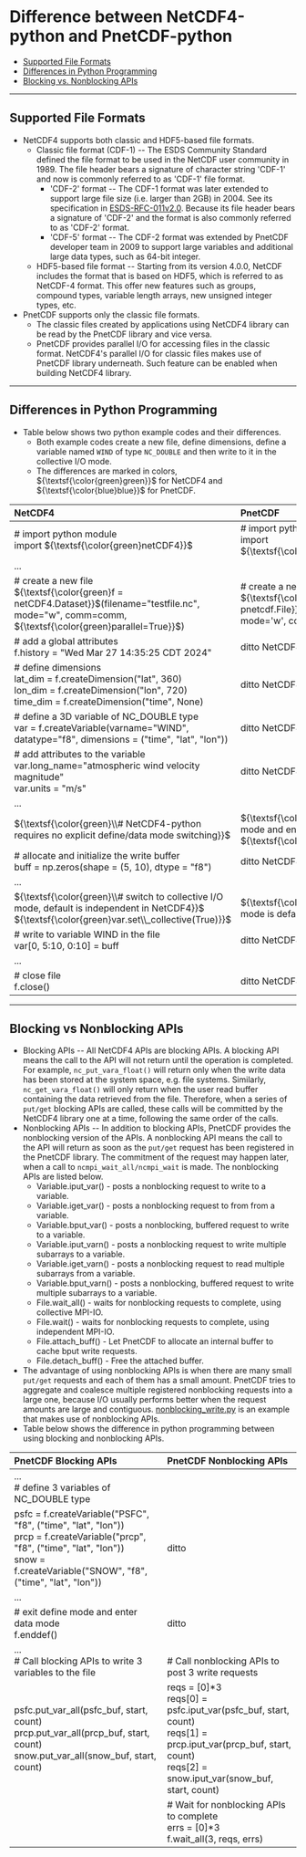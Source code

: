 # Difference between NetCDF4-python and PnetCDF-python

* [Supported File Formats](#supported-file-formats)
* [Differences in Python Programming](#differences-in-python-programming)
* [Blocking vs. Nonblocking APIs](#blocking-vs-nonblocking-apis)

---

## Supported File Formats
* NetCDF4 supports both classic and HDF5-based file formats.
  + Classic file format (CDF-1) -- The ESDS Community Standard defined the file format
    to be used in the NetCDF user community in 1989. The file header bears a
    signature of character string 'CDF-1' and now is commonly referred to as
    'CDF-1' file format.
    * 'CDF-2' format -- The CDF-1 format was later extended to support large
      file size (i.e.  larger than 2GB) in 2004. See its specification in
      [ESDS-RFC-011v2.0](https://cdn.earthdata.nasa.gov/conduit/upload/496/ESDS-RFC-011v2.00.pdf).
      Because its file header bears a signature of 'CDF-2' and the format is
      also commonly referred to as 'CDF-2' format.
    * 'CDF-5' format -- The CDF-2 format was extended by PnetCDF developer team
      in 2009 to support large variables and additional large data types, such
      as 64-bit integer.
  + HDF5-based file format -- Starting from its version 4.0.0, NetCDF includes
    the format that is based on HDF5, which is referred to as NetCDF-4 format.
    This offer new features such as groups, compound types, variable length
    arrays, new unsigned integer types, etc.
* PnetCDF supports only the classic file formats.
  + The classic files created by applications using NetCDF4 library can be read
    by the PnetCDF library and vice versa.
  + PnetCDF provides parallel I/O for accessing files in the classic format.
    NetCDF4's parallel I/O for classic files makes use of PnetCDF library
    underneath. Such feature can be enabled when building NetCDF4 library.

---

## Differences in Python Programming
* Table below shows two python example codes and their differences.
  + Both example codes create a new file, define dimensions, define a variable
    named `WIND` of type `NC_DOUBLE` and then write to it in the collective I/O
    mode.
  + The differences are marked in colors, ${\textsf{\color{green}green}}$ for
    NetCDF4 and ${\textsf{\color{blue}blue}}$ for PnetCDF.

| NetCDF4 | PnetCDF |
|:-------|:--------|
| # import python module<br>import ${\textsf{\color{green}netCDF4}}$ | # import python module<br>import ${\textsf{\color{blue}pnetcdf}}$ |
| ... ||
| # create a new file<br>${\textsf{\color{green}f = netCDF4.Dataset}}$(filename="testfile.nc", mode="w", comm=comm, ${\textsf{\color{green}parallel=True}}$) | # create a new file<br>${\textsf{\color{blue}f = pnetcdf.File}}$(filename="testfile.nc", mode='w', comm=comm) |
| # add a global attributes<br>f.history = "Wed Mar 27 14:35:25 CDT 2024" | ditto NetCDF4 |
| # define dimensions<br>lat_dim = f.createDimension("lat", 360)<br>lon_dim = f.createDimension("lon", 720)<br>time_dim = f.createDimension("time", None) | ditto NetCDF4 |
| # define a 3D variable of NC_DOUBLE type<br>var = f.createVariable(varname="WIND", datatype="f8", dimensions = ("time", "lat", "lon")) | ditto NetCDF4 |
| # add attributes to the variable<br>var.long_name="atmospheric wind velocity magnitude"<br>var.units = "m/s" | ditto NetCDF4 |
| ... ||
| ${\textsf{\color{green}\\# NetCDF4-python requires no explicit define/data mode switching}}$ | ${\textsf{\color{blue}\\# exit define mode and enter data mode}}$<br>${\textsf{\color{blue}f.enddef()}}$ | |
| # allocate and initialize the write buffer<br>buff = np.zeros(shape = (5, 10), dtype = "f8") | ditto NetCDF4 |
| ... ||
| ${\textsf{\color{green}\\# switch to collective I/O mode, default is independent in NetCDF4}}$<br>${\textsf{\color{green}var.set\\_collective(True)}}$ | ${\textsf{\color{blue}\\# collective I/O mode is default in PnetCDF}}$ |
| # write to variable WIND in the file<br>var[0, 5:10, 0:10] = buff | ditto NetCDF4 |
| ... ||
| # close file<br>f.close() | ditto NetCDF4 |

---

## Blocking vs Nonblocking APIs
* Blocking APIs -- All NetCDF4 APIs are blocking APIs. A blocking API means the
  call to the API will not return until the operation is completed. For
  example, `nc_put_vara_float()` will return only when the write data has been
  stored at the system space, e.g. file systems. Similarly,
  `nc_get_vara_float()` will only return when the user read buffer containing
  the data retrieved from the file. Therefore, when a series of `put/get`
  blocking APIs are called, these calls will be committed by the NetCDF4
  library one at a time, following the same order of the calls.
* Nonblocking APIs -- In addition to blocking APIs, PnetCDF provides the
  nonblocking version of the APIs. A nonblocking API means the call to the API
  will return as soon as the `put/get` request has been registered in the
  PnetCDF library. The commitment of the request may happen later, when a call
  to `ncmpi_wait_all/ncmpi_wait` is made. The nonblocking APIs are listed below.
  + Variable.iput_var() - posts a nonblocking request to write to a variable.
  + Variable.iget_var() - posts a nonblocking request to from from a variable.
  + Variable.bput_var() - posts a nonblocking, buffered request to write to a variable.
  + Variable.iput_varn() - posts a nonblocking request to write multiple subarrays to a variable.
  + Variable.iget_varn() - posts a nonblocking request to read multiple subarrays from a variable.
  + Variable.bput_varn() - posts a nonblocking, buffered request to write multiple subarrays to a variable.
  + File.wait_all() - waits for nonblocking requests to complete, using collective MPI-IO.
  + File.wait() - waits for nonblocking requests to complete, using independent MPI-IO.
  + File.attach_buff() - Let PnetCDF to allocate an internal buffer to cache bput write requests.
  + File.detach_buff() - Free the attached buffer.
* The advantage of using nonblocking APIs is when there are many small
  `put/get` requests and each of them has a small amount.  PnetCDF tries to
  aggregate and coalesce multiple registered nonblocking requests into a large
  one, because I/O usually performs better when the request amounts are large
  and contiguous. [nonblocking_write.py](../examples/nonblocking_write.py) is
  an example that makes use of nonblocking APIs.
* Table below shows the difference in python programming between using blocking
  and nonblocking APIs.

| PnetCDF Blocking APIs | PnetCDF Nonblocking APIs |
|:-------|:--------|
| ...<br># define 3 variables of NC_DOUBLE type ||
| psfc = f.createVariable("PSFC", "f8", ("time", "lat", "lon"))<br>prcp = f.createVariable("prcp", "f8", ("time", "lat", "lon"))<br>snow = f.createVariable("SNOW", "f8", ("time", "lat", "lon")) | ditto |
| ... ||
| # exit define mode and enter data mode<br>f.enddef() | ditto |
| ...<br># Call blocking APIs to write 3 variables to the file | <br># Call nonblocking APIs to post 3 write requests |
| psfc.put_var_all(psfc_buf, start, count)<br>prcp.put_var_all(prcp_buf, start, count)<br>snow.put_var_all(snow_buf, start, count)<br>| reqs = [0]*3<br>reqs[0] = psfc.iput_var(psfc_buf, start, count)<br>reqs[1] = prcp.iput_var(prcp_buf, start, count)<br>reqs[2] = snow.iput_var(snow_buf, start, count)|
| | # Wait for nonblocking APIs to complete<br>errs = [0]*3<br>f.wait_all(3, reqs, errs)|


